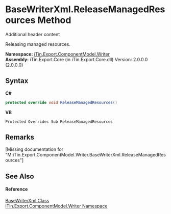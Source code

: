 # BaseWriterXml.ReleaseManagedResources Method 
Additional header content 

Releasing managed resources.

**Namespace:**&nbsp;<a href="N_iTin_Export_ComponentModel_Writer">iTin.Export.ComponentModel.Writer</a><br />**Assembly:**&nbsp;iTin.Export.Core (in iTin.Export.Core.dll) Version: 2.0.0.0 (2.0.0.0)

## Syntax

**C#**<br />
``` C#
protected override void ReleaseManagedResources()
```

**VB**<br />
``` VB
Protected Overrides Sub ReleaseManagedResources
```


## Remarks
\[Missing <remarks> documentation for "M:iTin.Export.ComponentModel.Writer.BaseWriterXml.ReleaseManagedResources"\]

## See Also


#### Reference
<a href="T_iTin_Export_ComponentModel_Writer_BaseWriterXml">BaseWriterXml Class</a><br /><a href="N_iTin_Export_ComponentModel_Writer">iTin.Export.ComponentModel.Writer Namespace</a><br />
